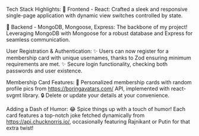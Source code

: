 Tech Stack Highlights:
🔹 Frontend - React: Crafted a sleek and responsive single-page application with dynamic view switches controlled by state.

🔹 Backend - MongoDB, Mongoose, Express: The backbone of my project! Leveraging MongoDB with Mongoose for a robust database and Express for seamless communication.

User Registration & Authentication:
✨ Users can now register for a membership card with unique usernames, thanks to Zod ensuring minimum requirements are met.
✨ Secure login functionality, checking both passwords and user existence.

Membership Card Features:
📇 Personalized membership cards with random profile pics from https://boringavatars.com/ API, implemented with react-svgmt library.
🔒 Delete or update your details at your convenience.

Adding a Dash of Humor:
😂 Spice things up with a touch of humor! Each card features a top-notch joke fetched dynamically from https://api.chucknorris.io/, occasionally featuring Rajnikant or Putin for that extra twist!

